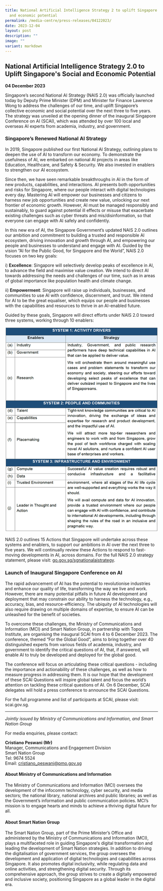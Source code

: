 ```yaml
---
title: National Artificial Intelligence Strategy 2 to uplift Singapore's social
  and economic potential
permalink: /media-centre/press-releases/04122023/
date: 2023-12-04
layout: post
description: ""
image: ""
variant: markdown
---
```

## National Artificial Intelligence Strategy 2.0 to Uplift Singapore's Social and Economic Potential

**04 December 2023**

Singapore’s second National AI Strategy (NAIS 2.0) was officially launched today by Deputy Prime Minister (DPM) and Minister for Finance Lawrence Wong to address the challenges of our time, and uplift Singapore’s collective economic and social potential over the next three to five years. The strategy was unveiled at the opening dinner of the inaugural Singapore Conference on AI (SCAI), which was attended by over 100 local and overseas AI experts from academia, industry, and government.

### Singapore’s Renewed National AI Strategy

In 2019, Singapore published our first National AI Strategy, outlining plans to deepen the use of AI to transform our economy. To demonstrate the usefulness of AI, we embarked on national AI projects in areas like Education, Healthcare, and Safety &amp; Security. We also invested in enablers to strengthen our AI ecosystem.

Since then, we have seen remarkable breakthroughs in AI in the form of new products, capabilities, and interactions. AI presents both opportunities and risks for Singapore, where our people interact with digital technologies every day. Mastering AI will empower our businesses and citizens to harness new job opportunities and create new value, unlocking our next frontier of economic growth. However, AI must be managed responsibly and sustainably, to guard against potential ill effects or misuse that exacerbate existing challenges such as cyber threats and mis/disinformation, so that everyone can engage with AI safely and confidently.

In this new era of AI, the Singapore Government’s updated NAIS 2.0 outlines our ambition and commitment to building a trusted and responsible AI ecosystem, driving innovation and growth through AI, and empowering our people and businesses to understand and engage with AI. Guided by the vision “AI for the Public Good, for Singapore and the World”, NAIS 2.0 focuses on two key goals:

i) **Excellence**: Singapore will selectively develop peaks of excellence in AI, to advance the field and maximise value creation. We intend to direct AI towards addressing the needs and challenges of our time, such as in areas of global importance like population health and climate change.

ii) **Empowerment**: Singapore will raise up individuals, businesses, and communities to use AI with confidence, discernment, and trust. We intend for AI to be the great equaliser, which equips our people and businesses with the capabilities and resources to thrive in an AI-enabled future.

Guided by these goals, Singapore will direct efforts under NAIS 2.0 toward three systems, working through 10 enablers:

![](/images/sndgo-media-centre/press-release/2023/SCAI_full_table.png)

NAIS 2.0 outlines 15 Actions that Singapore will undertake across these systems and enablers, to support our ambitions in AI over the next three to five years. We will continually review these Actions to respond to fast-moving developments in AI, across domains. For the full NAIS 2.0 strategy statement, please visit: [go.gov.sg/sgnationalaistrategy](https://go.gov.sg/sgnationalaistrategy).

### Launch of Inaugural Singapore Conference on AI

The rapid advancement of AI has the potential to revolutionise industries and enhance our quality of life, transforming the way we live and work. However, there are many potential pitfalls in future AI development and deployment that may constrain our ability to harness the technology, e.g., accuracy, bias, and resource-efficiency. The ubiquity of AI technologies will also require drawing on multiple domains of expertise, to ensure AI can be unleashed for the benefit of societies.

To overcome these challenges, the Ministry of Communications and Information (MCI) and Smart Nation Group, in partnership with Topos Institute, are organising the inaugural SCAI from 4 to 6 December 2023. The conference, themed “For the Global Good”, aims to bring together over 40 distinguished experts from various fields of academia, industry, and government to identify the critical questions of AI, that, if answered, will enable AI to truly be developed and deployed for the global good.

The conference will focus on articulating these critical questions - including the importance and actionability of these challenges, as well as how to measure progress in addressing them. It is our hope that the development of these SCAI Questions will inspire global talent and focus the world’s attention on tackling these critical questions of AI. On 6 December, SCAI delegates will hold a press conference to announce the SCAI Questions.

For the full programme and list of participants at SCAI, please visit: scai.gov.sg.


---

*Jointly issued by Ministry of Communications and Information, and Smart Nation Group*

For media enquiries, please contact:

**Cristiano Peswani (Mr)**<br>
Manager, Communications and Engagement Division<br>
Smart Nation Group<br>
Tel: 9674 5524<br>
Email: cristiano_peswani@pmo.gov.sg

#### About Ministry of Communications and Information
The Ministry of Communications and Information (MCI) oversees the development of the infocomm technology, cyber security, and media sectors; the national library, national archives and public libraries; as well as the Government’s information and public communication policies. MCI’s mission is to engage hearts and minds to achieve a thriving digital future for all.

#### About Smart Nation Group
The Smart Nation Group, part of the Prime Minister’s Office and administered by the Ministry of Communications and Information (MCI), plays a multifaceted role in guiding Singapore's digital transformation and leading the development of Smart Nation strategies. In addition to driving the digitalisation of government services, the group oversees the development and application of digital technologies and capabilities across Singapore. It also promotes digital inclusivity, while regulating data and online activities, and strengthening digital security. Through its comprehensive approach, the group strives to create a digitally empowered and inclusive society, positioning Singapore as a global leader in the digital era.